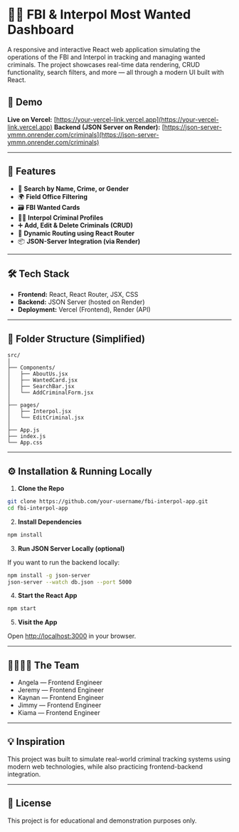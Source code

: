 # 🕵️‍♂️ FBI & Interpol Most Wanted Dashboard

A responsive and interactive React web application simulating the operations of the FBI and Interpol in tracking and managing wanted criminals. The project showcases real-time data rendering, CRUD functionality, search filters, and more — all through a modern UI built with React.

## 📸 Demo

**Live on Vercel:** [https://your-vercel-link.vercel.app](https://your-vercel-link.vercel.app)
**Backend (JSON Server on Render):** [https://json-server-ymmn.onrender.com/criminals](https://json-server-ymmn.onrender.com/criminals)

---

## 🚀 Features

- 🔎 **Search by Name, Crime, or Gender**
- 🌍 **Field Office Filtering**
- 🗃️ **FBI Wanted Cards**
- 🧑‍💻 **Interpol Criminal Profiles**
- ➕ **Add, Edit & Delete Criminals (CRUD)**
- 📄 **Dynamic Routing using React Router**
- 📦 **JSON-Server Integration (via Render)**

---

## 🛠️ Tech Stack

- **Frontend:** React, React Router, JSX, CSS
- **Backend:** JSON Server (hosted on Render)
- **Deployment:** Vercel (Frontend), Render (API)

---

## 📂 Folder Structure (Simplified)

```
src/
│
├── Components/
│   ├── AboutUs.jsx
│   ├── WantedCard.jsx
│   ├── SearchBar.jsx
│   └── AddCriminalForm.jsx
│
├── pages/
│   ├── Interpol.jsx
│   └── EditCriminal.jsx
│
├── App.js
├── index.js
└── App.css
```

---

## ⚙️ Installation & Running Locally

1. **Clone the Repo**

```bash
git clone https://github.com/your-username/fbi-interpol-app.git
cd fbi-interpol-app
```

2. **Install Dependencies**

```bash
npm install
```

3. **Run JSON Server Locally (optional)**

If you want to run the backend locally:

```bash
npm install -g json-server
json-server --watch db.json --port 5000
```

4. **Start the React App**

```bash
npm start
```

5. **Visit the App**

Open [http://localhost:3000](https://federal-reserve-grp1.vercel.app/) in your browser.

---

## 👨‍👩‍👧‍👦 The Team

- Angela — Frontend Engineer
- Jeremy — Frontend Engineer
- Kaynan — Frontend Engineer
- Jimmy — Frontend Engineer
- Kiama — Frontend Engineer

---

## 💡 Inspiration

This project was built to simulate real-world criminal tracking systems using modern web technologies, while also practicing frontend-backend integration.

---

## 📝 License

This project is for educational and demonstration purposes only.